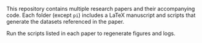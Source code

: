 This repository contains multiple research papers and their accompanying code. Each folder (except `pi`) includes a LaTeX manuscript and scripts that generate the datasets referenced in the paper.

Run the scripts listed in each paper to regenerate figures and logs.
